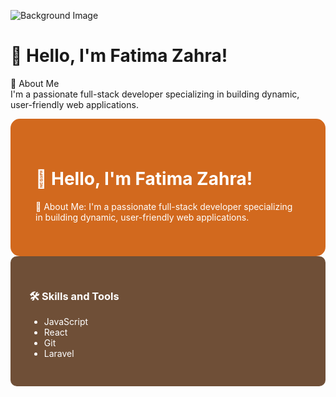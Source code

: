 ![Background Image](https://your-image-link-here.png)

# 👋 Hello, I'm Fatima Zahra!  
🌟 About Me  
I'm a passionate full-stack developer specializing in building dynamic,  
user-friendly web applications.
<div style="background-color:#D2691E; color:white; padding: 40px; border-radius: 15px;">
  <h1>👋 Hello, I'm Fatima Zahra!</h1>
  <p>🌟 About Me: I'm a passionate full-stack developer specializing in building dynamic, user-friendly web applications.</p>
</div>

<div style="background-color:#6F4F37; color:white; padding: 30px; border-radius: 10px;">
  <h3>🛠️ Skills and Tools</h3>
  <ul>
    <li>JavaScript</li>
    <li>React</li>
    <li>Git</li>
    <li>Laravel</li>
    <!-- Add more skills here -->
  </ul>
</div>
